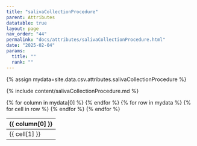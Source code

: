 ```yaml
---
title: "salivaCollectionProcedure"
parent: Attributes
datatable: true
layout: page
nav_order: "44"
permalink: "docs/attributes/salivaCollectionProcedure.html"
date: "2025-02-04"
params:
  title: ""
  rank: ""
---
```

{% assign mydata=site.data.csv.attributes.salivaCollectionProcedure %} 

{% include content/salivaCollectionProcedure.md %}

<table id="myTable" class="display" style="width:100%">
    <thead>
    {% for column in mydata[0] %}
        <th>{{ column[0] }}</th>
    {% endfor %}
    </thead>
    <tbody>
    {% for row in mydata %}
        <tr>
        {% for cell in row %}
            <td>{{ cell[1] }}</td>
        {% endfor %}
        </tr>
    {% endfor %}
    </tbody>
</table>
<script type="text/javascript">
  $(document).ready(function () {
    $('#myTable').DataTable({
      responsive: true,
      deferRender: false,
      paging: false,
      order: [],
    });
  });
</script>
